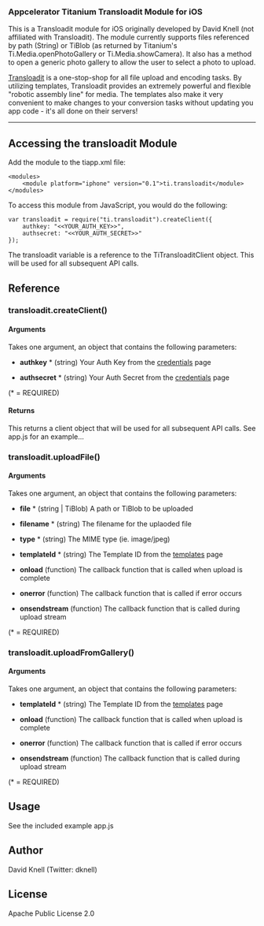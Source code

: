 ### Appcelerator Titanium Transloadit Module for iOS 

This is a Transloadit module for iOS originally developed by David Knell (not affiliated with Transloadit). The 
module currently supports files referenced by path (String) or TiBlob (as returned by Titanium's 
Ti.Media.openPhotoGallery or Ti.Media.showCamera). It also has a method to open a generic photo gallery 
to allow the user to select a photo to upload.

[Transloadit](http://www.transloadit.com/) is a one-stop-shop for all file upload and encoding tasks. By utilizing 
templates, Transloadit provides an extremely powerful and flexible "robotic assembly line" for media. The templates 
also make it very convenient to make changes to your conversion tasks without updating you app code - it's all done 
on their servers!

- - -

## Accessing the transloadit Module

Add the module to the tiapp.xml file:

	<modules>
        <module platform="iphone" version="0.1">ti.transloadit</module>
    </modules>

To access this module from JavaScript, you would do the following:

	var transloadit = require("ti.transloadit").createClient({
		authkey: "<<YOUR_AUTH_KEY>>",
		authsecret: "<<YOUR_AUTH_SECRET>>"
	});

The transloadit variable is a reference to the TiTransloaditClient object. This will be used for all subsequent API calls.

## Reference

### transloadit.createClient()

#### Arguments

Takes one argument, an object that contains the following parameters:

* **authkey** *		(string) Your Auth Key from the [credentials](https://transloadit.com/accounts/credentials) page

* **authsecret** *	(string) Your Auth Secret from the [credentials](https://transloadit.com/accounts/credentials) page
	
(* = REQUIRED)

#### Returns

This returns a client object that will be used for all subsequent API calls. See app.js for an example...
	
### transloadit.uploadFile()

#### Arguments

Takes one argument, an object that contains the following parameters:

* **file** *			(string | TiBlob) A path or TiBlob to be uploaded

* **filename** *		(string) The filename for the uplaoded file

* **type** *			(string) The MIME type (ie. image/jpeg)

* **templateId** *	(string) The Template ID from the [templates](https://transloadit.com/templates) page

* **onload** 			(function) The callback function that is called when upload is complete

* **onerror** 		(function) The callback function that is called if error occurs

* **onsendstream** 	(function) The callback function that is called during upload stream

(* = REQUIRED)

### transloadit.uploadFromGallery()

#### Arguments

Takes one argument, an object that contains the following parameters:

* **templateId** *	(string) The Template ID from the [templates](https://transloadit.com/templates) page

* **onload** 			(function) The callback function that is called when upload is complete

* **onerror** 		(function) The callback function that is called if error occurs

* **onsendstream** 	(function) The callback function that is called during upload stream

(* = REQUIRED)

## Usage

See the included example app.js

## Author

David Knell (Twitter: dknell)

## License

Apache Public License 2.0
